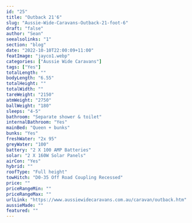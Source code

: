 ```yaml
---
id: "25"
title: "Outback 21'6"
slug: "Aussie-Wide-Caravans-Outback-21-foot-6"
draft: "false"
author: "Sean"
seealsolinks: "1"
section: "blog"
date: "2022-10-10T22:00:09+11:00"
featImage: "jayco1.webp"
categories: ["Aussie Wide Caravans"]
tags: ["Yes"]
totalLength: ""
bodyLength: "6.55"
totalHeight: ""
totalWidth: ""
tareWeight: "2150"
atmWeight: "2750"
ballWeight: "180"
sleeps: "4-5"
bathroom: "Separate shower & toilet"
internalBathroom: "Yes"
mainBed: "Queen + bunks"
bunks: "Yes"
freshWater: "2x 95"
greyWater: "100"
battery: "2 X 100 AMP Batteries"
solar: "2 X 160W Solar Panels"
airCon: "Yes"
hybrid: ""
roofType: "Full height"
towHitch: "D0-35 Off Road Coupling Recessed"
price: ""
priceRangeMin: ""
priceRangeMax: ""
urlLink: "https://www.aussiewidecaravans.com.au/caravan/outback.htm"
aussieMade: ""
featured: ""
---
```

